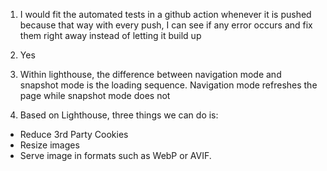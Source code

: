 1. I would fit the automated tests in a github action whenever it is pushed because that way with every push, I can see if any error occurs and fix them right away instead of letting it build up
2. Yes

3. Within lighthouse, the difference between navigation mode and snapshot mode is the loading sequence. Navigation mode refreshes the page while snapshot mode does not
4. Based on Lighthouse, three things we can do is:
- Reduce 3rd Party Cookies
- Resize images
- Serve image in formats such as WebP or AVIF.   




